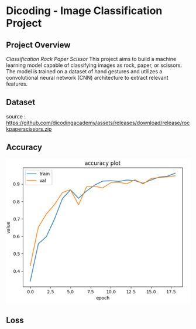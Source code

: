 # **Dicoding - Image Classification Project**
## Project Overview
*Classification Rock Paper Scissor*
This project aims to build a machine learning model capable of classifying images as rock, paper, or scissors. The model is trained on a dataset of hand gestures and utilizes a convolutional neural network (CNN) architecture to extract relevant features.

## Dataset
source : https://github.com/dicodingacademy/assets/releases/download/release/rockpaperscissors.zip

## Accuracy

<img src='https://github.com/AleisyaZahari/Dicoding/blob/0c627e14207eb79f5d582f22b0b51e99516660ed/Belajar%20Machine%20Learning%20untuk%20Pemula/resource/accuracy.png'>

## Loss

<img scr='https://github.com/AleisyaZahari/Dicoding/blob/e17be983dcec6a4efb78f36c1a2d57f45f710bc4/Belajar%20Machine%20Learning%20untuk%20Pemula/resource/LOSS.png'>
